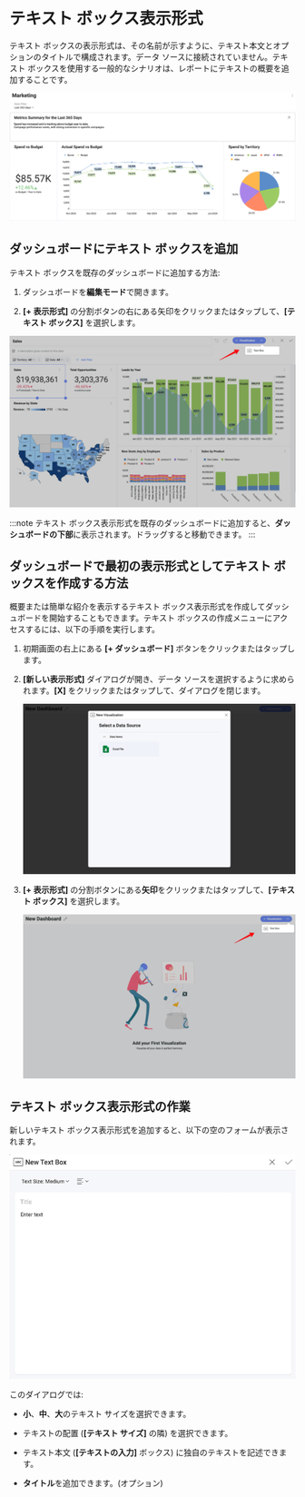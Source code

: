 # テキスト ボックス表示形式

テキスト ボックスの表示形式は、その名前が示すように、テキスト本文とオプションのタイトルで構成されます。データ ソースに接続されていません。テキスト ボックスを使用する一般的なシナリオは、レポートにテキストの概要を追加することです。

![An example of a summary text box added to a dashboard](images/text-box-dashboard-example.png)

## ダッシュボードにテキスト ボックスを追加

テキスト ボックスを既存のダッシュボードに追加する方法:

1.  ダッシュボードを**編集モード**で開きます。

2.  **[+ 表示形式]** の分割ボタンの右にある矢印をクリックまたはタップして、**[テキスト ボックス]** を選択します。

![Adding a text box in dashboard edit mode](images/add-text-box-to-dashboard.png)

:::note
テキスト ボックス表示形式を既存のダッシュボードに追加すると、**ダッシュボードの下部**に表示されます。ドラッグすると移動できます。
:::
## ダッシュボードで最初の表示形式としてテキスト ボックスを作成する方法

概要または簡単な紹介を表示するテキスト ボックス表示形式を作成してダッシュボードを開始することもできます。テキスト ボックスの作成メニューにアクセスするには、以下の手順を実行します。

1.  初期画面の右上にある **[+ ダッシュボード]** ボタンをクリックまたはタップします。

2.  **[新しい表示形式]** ダイアログが開き、データ ソースを選択するように求められます。**[X]** をクリックまたはタップして、ダイアログを閉じます。

    ![New visualization dialog](../images/new-visualization-screen.png)

3.  **[+ 表示形式]** の分割ボタンにある**矢印**をクリックまたはタップして、**[テキスト ボックス]** を選択します。

    ![New visualization dialog](./images/new-dashboard-text-box.png)  

## テキスト ボックス表示形式の作業

新しいテキスト ボックス表示形式を追加すると、以下の空のフォームが表示されます。

![New text box dialog showing an empty text box form](images/new-text-box-dialog.png)

このダイアログでは:

  - **小**、**中**、**大**のテキスト サイズを選択できます。

  - テキストの配置 (**[テキスト サイズ]** の隣) を選択できます。

  - テキスト本文 (**[テキストの入力]** ボックス) に独自のテキストを記述できます。

  - **タイトル**を追加できます。(オプション)

